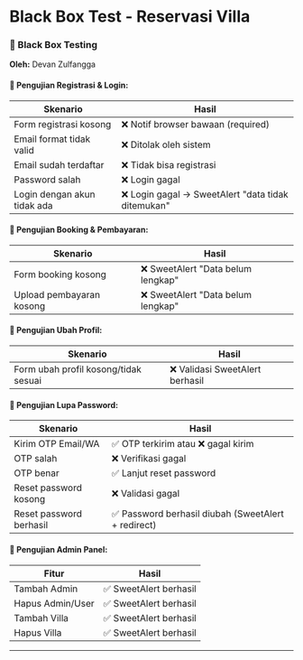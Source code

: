 # Black Box Test - Reservasi Villa

### 🔬 Black Box Testing

**Oleh:** Devan Zulfangga

#### 🔧 Pengujian Registrasi & Login:

| Skenario                    | Hasil                                             |
| --------------------------- | ------------------------------------------------- |
| Form registrasi kosong      | ❌ Notif browser bawaan (required)                 |
| Email format tidak valid    | ❌ Ditolak oleh sistem                             |
| Email sudah terdaftar       | ❌ Tidak bisa registrasi                           |
| Password salah              | ❌ Login gagal                                     |
| Login dengan akun tidak ada | ❌ Login gagal → SweetAlert "data tidak ditemukan" |

#### 🔧 Pengujian Booking & Pembayaran:

| Skenario                 | Hasil                             |
| ------------------------ | --------------------------------- |
| Form booking kosong      | ❌ SweetAlert "Data belum lengkap" |
| Upload pembayaran kosong | ❌ SweetAlert "Data belum lengkap" |

#### 🔧 Pengujian Ubah Profil:

| Skenario                             | Hasil                          |
| ------------------------------------ | ------------------------------ |
| Form ubah profil kosong/tidak sesuai | ❌ Validasi SweetAlert berhasil |

#### 🔧 Pengujian Lupa Password:

| Skenario                | Hasil                                              |
| ----------------------- | -------------------------------------------------- |
| Kirim OTP Email/WA      | ✅ OTP terkirim atau ❌ gagal kirim                  |
| OTP salah               | ❌ Verifikasi gagal                                 |
| OTP benar               | ✅ Lanjut reset password                            |
| Reset password kosong   | ❌ Validasi gagal                                   |
| Reset password berhasil | ✅ Password berhasil diubah (SweetAlert + redirect) |

#### 🔧 Pengujian Admin Panel:

| Fitur            | Hasil                 |
| ---------------- | --------------------- |
| Tambah Admin     | ✅ SweetAlert berhasil |
| Hapus Admin/User | ✅ SweetAlert berhasil |
| Tambah Villa     | ✅ SweetAlert berhasil |
| Hapus Villa      | ✅ SweetAlert berhasil |

---

 
